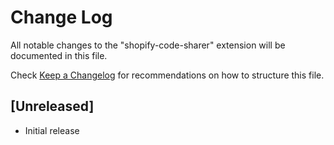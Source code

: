 # Change Log

All notable changes to the "shopify-code-sharer" extension will be documented in this file.

Check [Keep a Changelog](http://keepachangelog.com/) for recommendations on how to structure this file.

## [Unreleased]

- Initial release